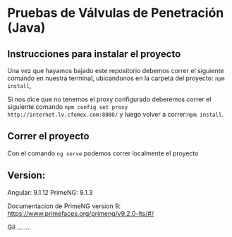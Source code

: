 # Pruebas de Válvulas de Penetración (Java)

## Instrucciones para instalar el proyecto

Una vez que hayamos bajado este repositorio debemos correr el siguiente comando en nuestra terminal, ubicandonos en la carpeta del proyecto: `npm install`,

Si nos dice que no tenemos el proxy configurado deberemos correr el siguiente comando `npm config set proxy http://internet.lv.cfemex.com:8080/` y luego volver a correr:`npm install`.

## Correr el proyecto

Con el comando `ng serve` podemos correr localmente el proyecto

## Version:

Angular: 9.1.12
PrimeNG: 9.1.3

Documentacion de PrimeNG version 9: https://www.primefaces.org/primeng/v9.2.0-lts/#/



Gil ........